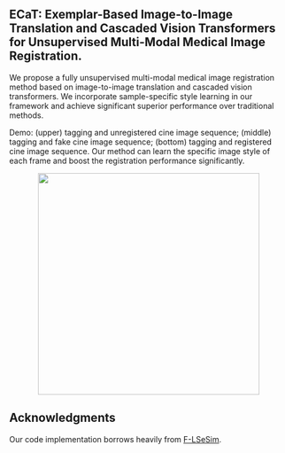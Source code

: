 ## ECaT: Exemplar-Based Image-to-Image Translation and Cascaded Vision Transformers for Unsupervised Multi-Modal Medical Image Registration.

We propose a fully unsupervised multi-modal medical image registration method based on image-to-image translation and cascaded vision transformers. We incorporate sample-specific style learning in our framework and achieve significant superior performance over traditional methods.

Demo: (upper) tagging and unregistered cine image sequence; (middle) tagging and fake cine image sequence; (bottom) tagging and registered cine image sequence. Our method can learn the specific image style of each frame and boost the registration performance significantly.
<div align=center><img width="400" height="400" src="https://github.com/DeepTag/ECaT/blob/main/tfc.gif"/></div>

## Acknowledgments
Our code implementation borrows heavily from [F-LSeSim](https://github.com/lyndonzheng/F-LSeSim).
